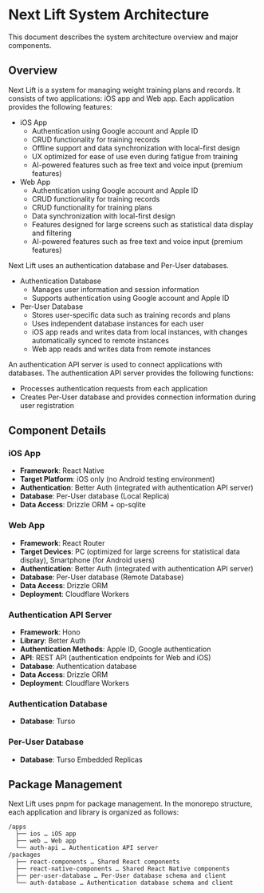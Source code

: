 # Next Lift System Architecture

This document describes the system architecture overview and major components.

## Overview

Next Lift is a system for managing weight training plans and records. It consists of two applications: iOS app and Web app. Each application provides the following features:

- iOS App
  - Authentication using Google account and Apple ID
  - CRUD functionality for training records
  - Offline support and data synchronization with local-first design
  - UX optimized for ease of use even during fatigue from training
  - AI-powered features such as free text and voice input (premium features)
- Web App
  - Authentication using Google account and Apple ID
  - CRUD functionality for training records
  - CRUD functionality for training plans
  - Data synchronization with local-first design
  - Features designed for large screens such as statistical data display and filtering
  - AI-powered features such as free text and voice input (premium features)

Next Lift uses an authentication database and Per-User databases.

- Authentication Database
  - Manages user information and session information
  - Supports authentication using Google account and Apple ID
- Per-User Database
  - Stores user-specific data such as training records and plans
  - Uses independent database instances for each user
  - iOS app reads and writes data from local instances, with changes automatically synced to remote instances
  - Web app reads and writes data from remote instances

An authentication API server is used to connect applications with databases. The authentication API server provides the following functions:

- Processes authentication requests from each application
- Creates Per-User database and provides connection information during user registration

## Component Details

### iOS App

- **Framework**: React Native
- **Target Platform**: iOS only (no Android testing environment)
- **Authentication**: Better Auth (integrated with authentication API server)
- **Database**: Per-User database (Local Replica)
- **Data Access**: Drizzle ORM + op-sqlite

### Web App

- **Framework**: React Router
- **Target Devices**: PC (optimized for large screens for statistical data display), Smartphone (for Android users)
- **Authentication**: Better Auth (integrated with authentication API server)
- **Database**: Per-User database (Remote Database)
- **Data Access**: Drizzle ORM
- **Deployment**: Cloudflare Workers

### Authentication API Server

- **Framework**: Hono
- **Library**: Better Auth
- **Authentication Methods**: Apple ID, Google authentication
- **API**: REST API (authentication endpoints for Web and iOS)
- **Database**: Authentication database
- **Data Access**: Drizzle ORM
- **Deployment**: Cloudflare Workers

### Authentication Database

- **Database**: Turso

### Per-User Database

- **Database**: Turso Embedded Replicas

## Package Management

Next Lift uses pnpm for package management. In the monorepo structure, each application and library is organized as follows:

```text
/apps
  ├── ios … iOS app
  ├── web … Web app
  └── auth-api … Authentication API server
/packages
  ├── react-components … Shared React components
  ├── react-native-components … Shared React Native components
  ├── per-user-database … Per-User database schema and client
  └── auth-database … Authentication database schema and client
```
